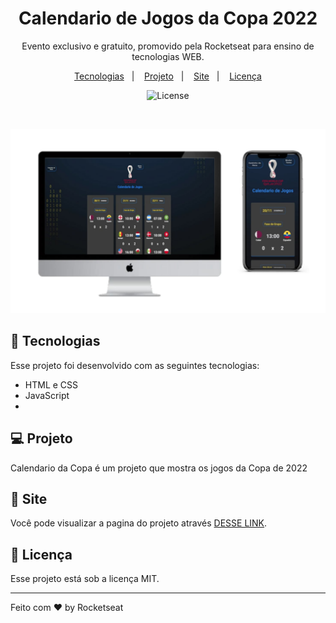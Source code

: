 

<h1 align="center"> Calendario de Jogos da Copa 2022 </h1>

<p align="center">
Evento exclusivo e gratuito, promovido pela Rocketseat para ensino de tecnologias WEB.
</p>

<p align="center">
  <a href="#-tecnologias">Tecnologias</a>&nbsp;&nbsp;&nbsp;|&nbsp;&nbsp;&nbsp;
  <a href="#-projeto">Projeto</a>&nbsp;&nbsp;&nbsp;|&nbsp;&nbsp;&nbsp;
  <a href="#-site">Site</a>&nbsp;&nbsp;&nbsp;|&nbsp;&nbsp;&nbsp;
  <a href="#memo-licença">Licença</a>
</p>

<p align="center">
  <img alt="License" src="https://img.shields.io/static/v1?label=license&message=MIT&color=49AA26&labelColor=000000">
</p>

<br>

<p align="center">
  <img alt="Calendario da Copa" src="https://github.com/Andre-FOliveira/nlw-copa/blob/main/src/Capa.jpeg?raw=true">
</p>

## 🚀 Tecnologias

Esse projeto foi desenvolvido com as seguintes tecnologias:

- HTML e CSS
- JavaScript
- 

## 💻 Projeto

Calendario da Copa é um projeto que mostra os jogos da Copa de 2022

## 🔖 Site

Você pode visualizar a pagina do projeto através [DESSE LINK](https://andre-foliveira.github.io/nlw-copa/).

## :memo: Licença

Esse projeto está sob a licença MIT.

---

Feito com ♥ by Rocketseat 
